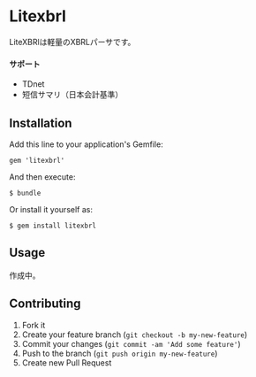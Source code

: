 # Litexbrl

LiteXBRlは軽量のXBRLパーサです。

#### サポート
- TDnet
 - 短信サマリ（日本会計基準）

## Installation

Add this line to your application's Gemfile:

    gem 'litexbrl'

And then execute:

    $ bundle

Or install it yourself as:

    $ gem install litexbrl

## Usage

作成中。

## Contributing

1. Fork it
2. Create your feature branch (`git checkout -b my-new-feature`)
3. Commit your changes (`git commit -am 'Add some feature'`)
4. Push to the branch (`git push origin my-new-feature`)
5. Create new Pull Request
